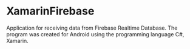 # XamarinFirebase
Application for receiving data from Firebase Realtime Database. The program was created for Android using the programming language C#, Xamarin.
